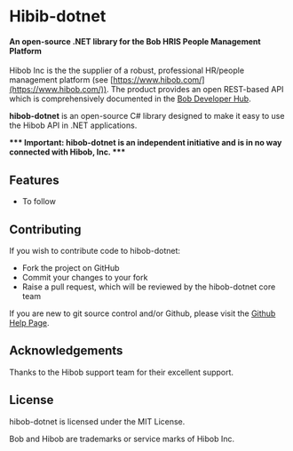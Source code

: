 # Hibib-dotnet

#### An open-source .NET library for the Bob HRIS People Management Platform

Hibob Inc is the the supplier of a robust, professional HR/people management platform (see [https://www.hibob.com/](https://www.hibob.com/)).  The product provides an open REST-based API which is comprehensively documented in the [Bob Developer Hub](https://apidocs.hibob.com/). 

**hibob-dotnet** is an open-source C# library designed to make it easy to use the Hibob API in .NET applications.  

**\*\*\* Important: hibob-dotnet is an independent initiative and is in no way connected with Hibob, Inc. \*\*\***

## Features

* To follow

## Contributing

If you wish to contribute code to hibob-dotnet:

* Fork the project on GitHub
* Commit your changes to your fork
* Raise a pull request, which will be reviewed by the hibob-dotnet core team

If you are new to git source control and/or Github, please visit the [Github Help Page](https://help.github.com/).

## Acknowledgements

Thanks to the Hibob support team for their excellent support.

## License

hibob-dotnet is licensed under the MIT License.

Bob and Hibob are trademarks or service marks of Hibob Inc.
